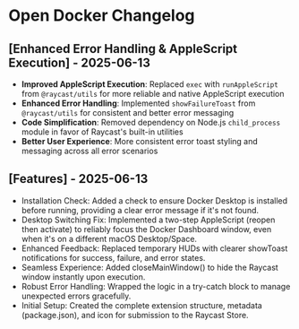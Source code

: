 # Open Docker Changelog

## [Enhanced Error Handling & AppleScript Execution] - 2025-06-13

- **Improved AppleScript Execution**: Replaced `exec` with `runAppleScript` from `@raycast/utils` for more reliable and native AppleScript execution
- **Enhanced Error Handling**: Implemented `showFailureToast` from `@raycast/utils` for consistent and better error messaging
- **Code Simplification**: Removed dependency on Node.js `child_process` module in favor of Raycast's built-in utilities
- **Better User Experience**: More consistent error toast styling and messaging across all error scenarios

## [Features] - 2025-06-13

- Installation Check: Added a check to ensure Docker Desktop is installed before running, providing a clear error message if it's not found.
- Desktop Switching Fix: Implemented a two-step AppleScript (reopen then activate) to reliably focus the Docker Dashboard window, even when it's on a different macOS Desktop/Space.
- Enhanced Feedback: Replaced temporary HUDs with clearer showToast notifications for success, failure, and error states.
- Seamless Experience: Added closeMainWindow() to hide the Raycast window instantly upon execution.
- Robust Error Handling: Wrapped the logic in a try-catch block to manage unexpected errors gracefully.
- Initial Setup: Created the complete extension structure, metadata (package.json), and icon for submission to the Raycast Store.